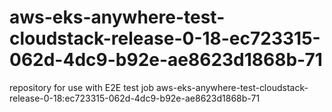 # aws-eks-anywhere-test-cloudstack-release-0-18-ec723315-062d-4dc9-b92e-ae8623d1868b-71
repository for use with E2E test job aws-eks-anywhere-test-cloudstack-release-0-18:ec723315-062d-4dc9-b92e-ae8623d1868b-71
